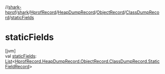 //[shark-hprof](../../../../../../index.md)/[shark](../../../../index.md)/[HprofRecord](../../../index.md)/[HeapDumpRecord](../../index.md)/[ObjectRecord](../index.md)/[ClassDumpRecord](index.md)/[staticFields](static-fields.md)

# staticFields

[jvm]\
val [staticFields](static-fields.md): [List](https://kotlinlang.org/api/latest/jvm/stdlib/kotlin.collections/-list/index.html)&lt;[HprofRecord.HeapDumpRecord.ObjectRecord.ClassDumpRecord.StaticFieldRecord](-static-field-record/index.md)&gt;

